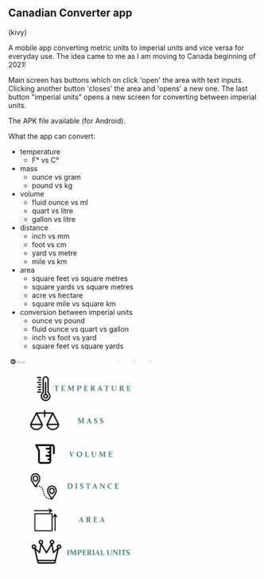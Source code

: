 ## Canadian Converter app
(kivy)

A mobile app converting metric units to imperial units and vice versa
for everyday use. The idea came to me as I am moving to Canada beginning of 2021!

Main screen has buttons which on click 'open' the area with text inputs. 
Clicking another button 'closes' the area and 'opens' a new one.
The last button "imperial units" opens a new screen for converting between imperial units.

The APK file available (for Android).  
 
 What the app can convert:
* temperature 
    * F° vs C°
* mass 
    * ounce vs gram
    * pound vs kg
* volume 
    * fluid ounce vs ml
    * quart vs litre
    * gallon vs litre
* distance
    * inch vs mm
    * foot vs cm
    * yard vs metre
    * mile vs km
* area
    * square feet vs square metres
    * square yards vs square metres
    * acre vs hectare
    * square mile vs square km
* conversion between imperial units
    * ounce vs pound
    * fluid ounce vs quart vs gallon
    * inch vs foot vs yard
    * square feet vs square yards

<img src="kivy_converter.gif" width="300"/>
